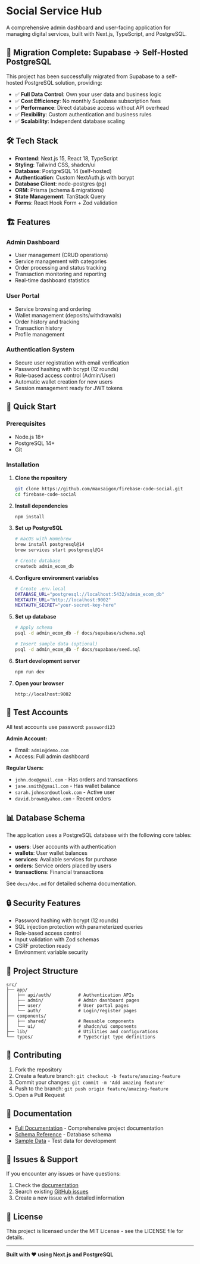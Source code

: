 # Social Service Hub

A comprehensive admin dashboard and user-facing application for managing digital services, built with Next.js, TypeScript, and PostgreSQL.

## 🚀 Migration Complete: Supabase → Self-Hosted PostgreSQL

This project has been successfully migrated from Supabase to a self-hosted PostgreSQL solution, providing:

- ✅ **Full Data Control**: Own your user data and business logic
- ✅ **Cost Efficiency**: No monthly Supabase subscription fees  
- ✅ **Performance**: Direct database access without API overhead
- ✅ **Flexibility**: Custom authentication and business rules
- ✅ **Scalability**: Independent database scaling

## 🛠️ Tech Stack

- **Frontend**: Next.js 15, React 18, TypeScript
- **Styling**: Tailwind CSS, shadcn/ui
- **Database**: PostgreSQL 14 (self-hosted)
- **Authentication**: Custom NextAuth.js with bcrypt
- **Database Client**: node-postgres (pg)
- **ORM**: Prisma (schema & migrations)
- **State Management**: TanStack Query
- **Forms**: React Hook Form + Zod validation

## 🏗️ Features

### Admin Dashboard
- User management (CRUD operations)
- Service management with categories
- Order processing and status tracking
- Transaction monitoring and reporting
- Real-time dashboard statistics

### User Portal  
- Service browsing and ordering
- Wallet management (deposits/withdrawals)
- Order history and tracking
- Transaction history
- Profile management

### Authentication System
- Secure user registration with email verification
- Password hashing with bcrypt (12 rounds)
- Role-based access control (Admin/User)
- Automatic wallet creation for new users
- Session management ready for JWT tokens

## 🚦 Quick Start

### Prerequisites
- Node.js 18+
- PostgreSQL 14+
- Git

### Installation

1. **Clone the repository**
   ```bash
   git clone https://github.com/maxsaigon/firebase-code-social.git
   cd firebase-code-social
   ```

2. **Install dependencies**
   ```bash
   npm install
   ```

3. **Set up PostgreSQL**
   ```bash
   # macOS with Homebrew
   brew install postgresql@14
   brew services start postgresql@14
   
   # Create database
   createdb admin_ecom_db
   ```

4. **Configure environment variables**
   ```bash
   # Create .env.local
   DATABASE_URL="postgresql://localhost:5432/admin_ecom_db"
   NEXTAUTH_URL="http://localhost:9002"
   NEXTAUTH_SECRET="your-secret-key-here"
   ```

5. **Set up database**
   ```bash
   # Apply schema
   psql -d admin_ecom_db -f docs/supabase/schema.sql
   
   # Insert sample data (optional)
   psql -d admin_ecom_db -f docs/supabase/seed.sql
   ```

6. **Start development server**
   ```bash
   npm run dev
   ```

7. **Open your browser**
   ```
   http://localhost:9002
   ```

## 🔐 Test Accounts

All test accounts use password: `password123`

**Admin Account:**
- Email: `admin@demo.com`
- Access: Full admin dashboard

**Regular Users:**
- `john.doe@gmail.com` - Has orders and transactions
- `jane.smith@gmail.com` - Has wallet balance
- `sarah.johnson@outlook.com` - Active user
- `david.brown@yahoo.com` - Recent orders

## 📊 Database Schema

The application uses a PostgreSQL database with the following core tables:

- **users**: User accounts with authentication
- **wallets**: User wallet balances  
- **services**: Available services for purchase
- **orders**: Service orders placed by users
- **transactions**: Financial transactions

See `docs/doc.md` for detailed schema documentation.

## 🔒 Security Features

- Password hashing with bcrypt (12 rounds)
- SQL injection protection with parameterized queries
- Role-based access control
- Input validation with Zod schemas
- CSRF protection ready
- Environment variable security

## 📁 Project Structure

```
src/
├── app/
│   ├── api/auth/          # Authentication APIs
│   ├── admin/             # Admin dashboard pages
│   ├── user/              # User portal pages
│   └── auth/              # Login/register pages
├── components/
│   ├── shared/            # Reusable components
│   └── ui/                # shadcn/ui components
├── lib/                   # Utilities and configurations
└── types/                 # TypeScript type definitions
```

## 🤝 Contributing

1. Fork the repository
2. Create a feature branch: `git checkout -b feature/amazing-feature`
3. Commit your changes: `git commit -m 'Add amazing feature'`
4. Push to the branch: `git push origin feature/amazing-feature`
5. Open a Pull Request

## 📝 Documentation

- [Full Documentation](docs/doc.md) - Comprehensive project documentation
- [Schema Reference](docs/supabase/schema.sql) - Database schema
- [Sample Data](docs/supabase/seed.sql) - Test data for development

## 🐛 Issues & Support

If you encounter any issues or have questions:

1. Check the [documentation](docs/doc.md)
2. Search existing [GitHub issues](https://github.com/maxsaigon/firebase-code-social/issues)
3. Create a new issue with detailed information

## 📄 License

This project is licensed under the MIT License - see the LICENSE file for details.

---

**Built with ❤️ using Next.js and PostgreSQL**
